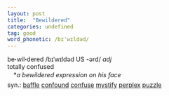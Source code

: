 ```yaml
---
layout: post
title:  "Bewildered"
categories: undefined
tag: good
word_phonetic: /bɪˈwɪldəd/
---
```

<DIV style="MARGIN: 0px 0px 5px">be<B>·</B>wil<B>·</B>dered /bɪˈwɪldəd US -ərd/ <I>adj</I> <BR>totally confused<BR>　*<I>a bewildered expression on his face</I></DIV>
<DIV style="MARGIN: 0px 0px 5px">
<DIV style="MARGIN: 4px 0px">syn.: <A href="{{ site.baseurl }}/baffle"><U>baffle</U></A> <A href="{{ site.baseurl }}/confound"><U>confound</U></A> <A href="{{ site.baseurl }}/confuse"><U>confuse</U></A> <A href="{{ site.baseurl }}/mystify"><U>mystify</U></A> <A href="{{ site.baseurl }}/perplex"><U>perplex</U></A> <A href="{{ site.baseurl }}/puzzle"><U>puzzle</U></A></DIV></DIV>
